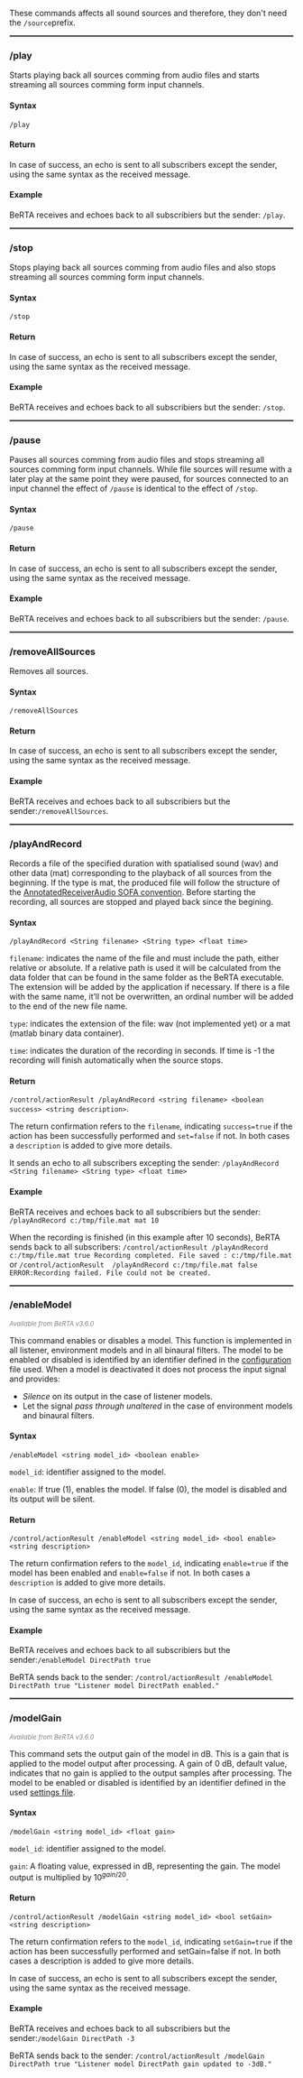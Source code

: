 These commands affects all sound sources and therefore, they don't need the `/source`prefix.

<!----------------------------------------------------------------------------------->
<hr style="border:1px solid gray">

### **/play**
Starts playing back all sources comming from audio files and starts streaming all sources comming form input channels.

#### Syntax
`/play`

#### Return
In case of success, an echo is sent to all subscribers except the sender, using the same syntax as the received message.

#### Example
BeRTA receives and echoes back to all subscribiers but the sender:  `/play`.

<!----------------------------------------------------------------------------------->
<hr style="border:1px solid gray">

### **/stop**
Stops playing back all sources comming from audio files and also stops streaming all sources comming form input channels.

#### Syntax
`/stop`

#### Return
In case of success, an echo is sent to all subscribers except the sender, using the same syntax as the received message.

#### Example
BeRTA receives and echoes back to all subscribiers but the sender: `/stop`.


<!----------------------------------------------------------------------------------->
<hr style="border:1px solid gray">

### **/pause**
Pauses all sources comming from audio files and stops streaming all sources comming form input channels. While file sources will resume with a later play at the same point they were paused, for sources connected to an input channel the effect of `/pause` is identical to the effect of `/stop`. 

#### Syntax
`/pause`

#### Return
In case of success, an echo is sent to all subscribers except the sender, using the same syntax as the received message.

#### Example
BeRTA receives and echoes back to all subscribiers but the sender: `/pause`.

<!----------------------------------------------------------------------------------->
<hr style="border:1px solid gray">

### **/removeAllSources**
Removes all sources. 

#### Syntax
`/removeAllSources`

#### Return
In case of success, an echo is sent to all subscribers except the sender, using the same syntax as the received message.

#### Example
BeRTA receives and echoes back to all subscribiers but the sender:`/removeAllSources`.

<!----------------------------------------------------------------------------------->
<hr style="border:1px solid gray">

### **/playAndRecord**
Records a file of the specified duration with spatialised sound (wav) and other data (mat) corresponding to the playback of all sources from the beginning. If the type is mat, the produced file will follow the structure of the [AnnotatedReceiverAudio SOFA convention](https://www.sofaconventions.org/mediawiki/index.php/AnnotatedReceiverAudio). Before starting the recording, all sources are stopped and played back since the begining. 

#### Syntax
`/playAndRecord <String filename> <String type> <float time>`

`filename`: indicates the name of the file and must include the path, either relative or absolute. If a relative path is used it will be calculated from the data folder that can be found in the same folder as the BeRTA executable. The extension will be added by the application if necessary. If there is a file with the same name, it’ll not be overwritten, an ordinal number will be added to the end of the new file name.

`type`: indicates the extension of the file: wav (not implemented yet)  or a mat (matlab binary data container).

`time`: indicates the duration of the recording in seconds. If time is -1 the recording will finish automatically when the source stops.

#### Return 
`/control/actionResult /playAndRecord <string filename> <boolean success> <string description>`. 

The return confirmation refers to the `filename`, indicating `success=true` if the action has been successfully performed and `set=false` if not. In both cases a `description` is added to give more details. 

It sends an echo to all subscribers excepting the sender: `/playAndRecord <String filename> <String type> <float time>`

#### Example
BeRTA receives and echoes back to all subscribiers but the sender: `/playAndRecord c:/tmp/file.mat mat 10`

When the recording is finished (in this example after 10 seconds), BeRTA sends back to all subscribers: `/control/actionResult /playAndRecord c:/tmp/file.mat true Recording completed. File saved : c:/tmp/file.mat` or `/control/actionResult  /playAndRecord c:/tmp/file.mat false ERROR:Recording failed. File could not be created.`

<!----------------------------------------------------------------------------------->
<hr style="border:1px solid gray">

### **/enableModel**
<span style="font-size: 0.8em; color: grey; font-style: italic;">Available from BeRTA v3.6.0</span>

This command enables or disables a model. This function is implemented in all listener, environment models and in all binaural filters. The model to be enabled or disabled is identified by an identifier defined in the [configuration](../applications/settingsFile.md) file used. When a model is deactivated it does not process the input signal and provides: 

- *Silence* on its output in the case of listener models.
- Let the signal *pass through unaltered* in the case of environment models and binaural filters. 


#### Syntax
`/enableModel <string model_id> <boolean enable>`

`model_id`: identifier assigned to the model.

`enable`: If true (1), enables the model. If false (0), the model is disabled and its output will be silent.

#### Return
`/control/actionResult /enableModel <string model_id> <bool enable> <string description>`

The return confirmation refers to the `model_id`, indicating `enable=true` if the model has been enabled and `enable=false` if not. In both cases a `description` is added to give more details. 

In case of success, an echo is sent to all subscribers except the sender, using the same syntax as the received message.

#### Example
BeRTA receives and echoes back to all subscribiers but the sender:`/enableModel DirectPath true`

BeRTA sends back to the sender: `/control/actionResult /enableModel DirectPath true "Listener model DirectPath enabled."`

<!----------------------------------------------------------------------------------->
<hr style="border:1px solid gray">

### **/modelGain**
<span style="font-size: 0.8em; color: grey; font-style: italic;">Available from BeRTA v3.6.0</span>

This command sets the output gain of the model in dB. This is a gain that is applied to the model output after processing. A gain of 0 dB, default value, indicates that no gain is applied to the output samples after processing. The model to be enabled or disabled is identified by an identifier defined in the used [settings file](../applications/settingsFile.md).

#### Syntax
`/modelGain <string model_id> <float gain>`

`model_id`: identifier assigned to the model.

`gain`: A floating value, expressed in dB, representing the gain. The model output is multiplied by $10^{gain / 20}$. 


#### Return
`/control/actionResult /modelGain <string model_id> <bool setGain> <string description>`

The return confirmation refers to the `model_id`, indicating `setGain=true` if the action has been successfully performed and setGain=false if not. In both cases a description is added to give more details.

In case of success, an echo is sent to all subscribers except the sender, using the same syntax as the received message.

#### Example
BeRTA receives and echoes back to all subscribiers but the sender:`/modelGain DirectPath -3`

BeRTA sends back to the sender: `/control/actionResult /modelGain DirectPath true "Listener model DirectPath gain updated to -3dB."`